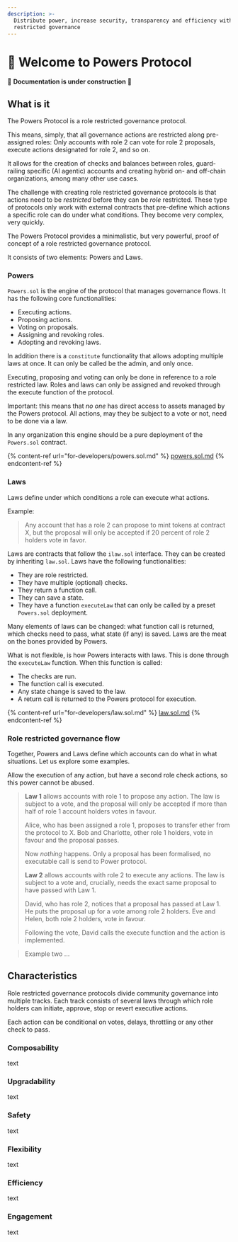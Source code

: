 ```yaml
---
description: >-
  Distribute power, increase security, transparency and efficiency with role
  restricted governance
---
```


# 💪 Welcome to Powers Protocol

🚧 **Documentation is under construction** 🚧

## What is it

The Powers Protocol is a role restricted governance protocol.

This means, simply, that all governance actions are restricted along pre-assigned roles: Only accounts with role 2 can vote for role 2 proposals, execute actions designated for role 2, and so on.

It allows for the creation of checks and balances between roles, guard-railing specific (AI agentic) accounts and creating hybrid on- and off-chain organizations, among many other use cases.

The challenge with creating role restricted governance protocols is that actions need to be _restricted_ before they can be _role_ restricted. These type of protocols only work with external contracts that pre-define which actions a specific role can do under what conditions. They become very complex, very quickly.

The Powers Protocol provides a minimalistic, but very powerful, proof of concept of a role restricted governance protocol.

It consists of two elements: Powers and Laws.

### Powers

`Powers.sol` is the engine of the protocol that manages governance flows. It has the following core functionalities:

* Executing actions.
* Proposing actions.
* Voting on proposals.
* Assigning and revoking roles.
* Adopting and revoking laws.

In addition there is a `constitute` functionality that allows adopting multiple laws at once. It can only be called be the admin, and only once.

Executing, proposing and voting can only be done in reference to a role restricted law. Roles and laws can only be assigned and revoked through the execute function of the protocol.

Important: this means that _no one_ has direct access to assets managed by the Powers protocol. All actions, may they be subject to a vote or not, need to be done via a law.

In any organization this engine should be a pure deployment of the `Powers.sol` contract.

{% content-ref url="for-developers/powers.sol.md" %}
[powers.sol.md](for-developers/powers.sol.md)
{% endcontent-ref %}

### Laws

Laws define under which conditions a role can execute what actions.

Example:

> Any account that has a role 2 can propose to mint tokens at contract X, but the proposal will only be accepted if 20 percent of role 2 holders vote in favor.

Laws are contracts that follow the `ilaw.sol` interface. They can be created by inheriting `law.sol`. Laws have the following functionalities:

* They are role restricted.
* They have multiple (optional) checks.
* They return a function call.
* They can save a state.
* They have a function `executeLaw` that can only be called by a preset `Powers.sol` deployment.

Many elements of laws can be changed: what function call is returned, which checks need to pass, what state (if any) is saved. Laws are the meat on the bones provided by Powers.

What is not flexible, is how Powers interacts with laws. This is done through the `executeLaw` function. When this function is called:

* The checks are run.
* The function call is executed.
* Any state change is saved to the law.
* A return call is returned to the Powers protocol for execution.

{% content-ref url="for-developers/law.sol.md" %}
[law.sol.md](for-developers/law.sol.md)
{% endcontent-ref %}

### Role restricted governance flow

Together, Powers and Laws define which accounts can do what in what situations. Let us explore some examples.

Allow the execution of any action, but have a second role check actions, so this power cannot be abused.   
> **Law 1** allows accounts with role 1 to propose any action. The law is subject to a vote, and the proposal will only be accepted if more than half of role 1 account holders votes in favour.
> 
> Alice, who has been assigned a role 1, proposes to transfer ether from the protocol to X. Bob and Charlotte, other role 1 holders, vote in favour and the proposal passes. 
> 
> Now *nothing* happens. Only a proposal has been formalised, no executable call is send to Power protocol. 
>
> **Law 2** allows accounts with role 2 to execute any actions. The law is subject to a vote and, crucially, needs the exact same proposal to have passed with Law 1. 
> 
> David, who has role 2, notices that a proposal has passed at Law 1. He puts the proposal up for a vote among role 2 holders. Eve and Helen, both role 2 holders, vote in favour. 
> 
> Following the vote, David calls the execute function and the action is implemented.   


> Example two ...

## Characteristics

Role restricted governance protocols divide community governance into multiple tracks. Each track consists of several laws through which role holders can initiate, approve, stop or revert executive actions.

Each action can be conditional on votes, delays, throttling or any other check to pass.

### Composability

text

### Upgradability

text

### Safety

text

### Flexibility

text

### Efficiency

text

### Engagement

text
